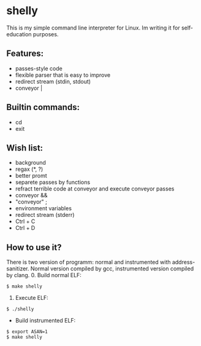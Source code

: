 # shelly
This is my simple command line interpreter for Linux. Im writing it for self-education purposes.

## Features:
* passes-style code
* flexible parser that is easy to improve
* redirect stream (stdin, stdout)
* conveyor |


## Builtin commands:
* cd
* exit

## Wish list:
* background
* regax (*, ?)
* better promt
* separete passes by functions
* refract terrible code at conveyor and execute conveyor passes
* conveyor &&
* "conveyor" ;
* environment variables
* redirect stream (stderr)
* Ctrl + C
* Ctrl + D

## How to use it?
There is two version of programm: normal and instrumented with address-sanitizer.
Normal version compiled by gcc, instrumented version compiled by clang.
0. Build normal ELF:
```
$ make shelly
```
1. Execute ELF:
```
$ ./shelly
```
* Build instrumented ELF:
```
$ export ASAN=1
$ make shelly
```
